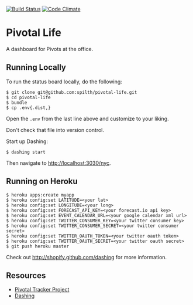 [![Build Status](https://travis-ci.org/spilth/pivotal-life.png?branch=master)](https://travis-ci.org/spilth/pivotal-life) [![Code Climate](https://codeclimate.com/github/spilth/pivotal-life.png)](https://codeclimate.com/github/spilth/pivotal-life)

# Pivotal Life

A dashboard for Pivots at the office.

## Running Locally

To run the status board locally, do the following:

    $ git clone git@github.com:spilth/pivotal-life.git
    $ cd pivotal-life
    $ bundle
    $ cp .env{.dist,}

Open the `.env` from the last line above and customize to your liking.

Don't check that file into version control.

Start up Dashing:

    $ dashing start

Then navigate to <http://localhost:3030/nyc>.

## Running on Heroku

    $ heroku apps:create myapp
    $ heroku config:set LATITUDE=<your lat>
    $ heroku config:set LONGITUDE=<your long>
    $ heroku config:set FORECAST_API_KEY=<your forecast.io api key>
    $ heroku config:set EVENT_CALENDAR_URL=<your google calendar xml url>
    $ heroku config:set TWITTER_CONSUMER_KEY=<your twitter consumer key>
    $ heroku config:set TWITTER_CONSUMER_SECRET=<your twitter consumer secret>
    $ heroku config:set TWITTER_OAUTH_TOKEN=<your twitter oauth token>
    $ heroku config:set TWITTER_OAUTH_SECRET=<your twitter oauth secret>
    $ git push heroku master

Check out http://shopify.github.com/dashing for more information.

## Resources

- [Pivotal Tracker Project](https://www.pivotaltracker.com/s/projects/950406)
- [Dashing](http://shopify.github.com/dashing)


